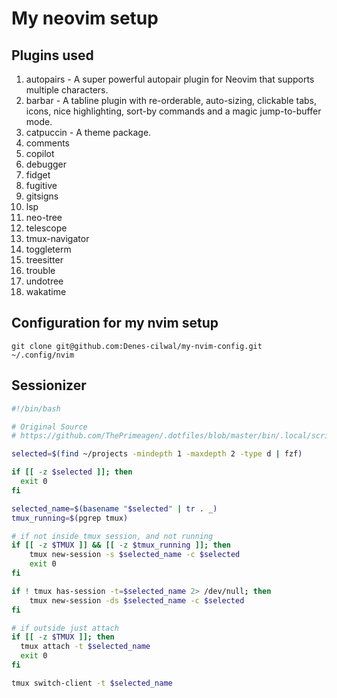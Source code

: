 # My neovim setup

## Plugins used
1. autopairs - A super powerful autopair plugin for Neovim that supports multiple characters. 
2. barbar - A tabline plugin with re-orderable, auto-sizing, clickable tabs, icons, nice highlighting, sort-by commands and a magic jump-to-buffer mode.
3. catpuccin - A theme package.
4. comments
5. copilot
6. debugger
7. fidget
8. fugitive
9. gitsigns
10. lsp
11. neo-tree
12. telescope
13. tmux-navigator
14. toggleterm
15. treesitter
16. trouble
17. undotree
19. wakatime


## Configuration for my nvim setup


```
git clone git@github.com:Denes-cilwal/my-nvim-config.git ~/.config/nvim
```

## Sessionizer

```bash
#!/bin/bash

# Original Source
# https://github.com/ThePrimeagen/.dotfiles/blob/master/bin/.local/scripts/tmux-sessionizer

selected=$(find ~/projects -mindepth 1 -maxdepth 2 -type d | fzf)

if [[ -z $selected ]]; then
  exit 0
fi

selected_name=$(basename "$selected" | tr . _)
tmux_running=$(pgrep tmux)

# if not inside tmux session, and not running
if [[ -z $TMUX ]] && [[ -z $tmux_running ]]; then
    tmux new-session -s $selected_name -c $selected
    exit 0
fi

if ! tmux has-session -t=$selected_name 2> /dev/null; then
    tmux new-session -ds $selected_name -c $selected
fi

# if outside just attach
if [[ -z $TMUX ]]; then
  tmux attach -t $selected_name
  exit 0
fi

tmux switch-client -t $selected_name
```
